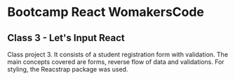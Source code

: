 
# Bootcamp React WomakersCode

## Class 3 - Let's Input React
 
Class project 3. It consists of a student registration form with validation. The main concepts covered are forms, reverse flow of data and validations. For styling, the Reacstrap package was used.